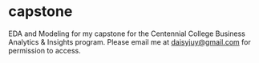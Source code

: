 # capstone
EDA and Modeling for my capstone for the Centennial College Business Analytics &amp; Insights program. Please email me at daisyjuy@gmail.com for permission to access.
